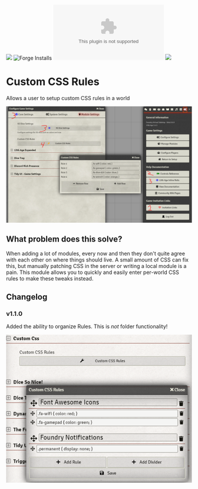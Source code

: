 ![](https://img.shields.io/badge/Foundry-v0.7.8-informational)
![Forge Installs](https://img.shields.io/badge/dynamic/json?label=Forge%20Installs&query=package.installs&suffix=%25&url=https%3A%2F%2Fforge-vtt.com%2Fapi%2Fbazaar%2Fpackage%2Fcustom-css&colorB=4aa94a)
![Latest Release Download Count](https://img.shields.io/github/downloads/cswendrowski/FoundryVTT-Custom-CSS/latest/custom-css.zip)
[![](https://img.shields.io/badge/Buy%20Me%20A%20Coffee-%243-orange)](https://www.buymeacoffee.com/T2tZvWJ)


# Custom CSS Rules

Allows a user to setup custom CSS rules in a world

![](./example.png)

## What problem does this solve?

When adding a lot of modules, every now and then they don't quite agree with each other on where things should live. A small amount of CSS can fix this, but manually patching CSS in the server or writing a local module is a pain. This module allows you to quickly and easily enter per-world CSS rules to make these tweaks instead.


## Changelog

### v1.1.0

Added the ability to organize Rules. This is *not* folder functionality!

![](./reordering.gif)
